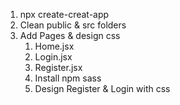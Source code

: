 1. npx create-creat-app
2. Clean public & src folders
3. Add Pages & design css
   1. Home.jsx
   2. Login.jsx
   3. Register.jsx
   4. Install npm sass
   5. Design Register & Login with css
